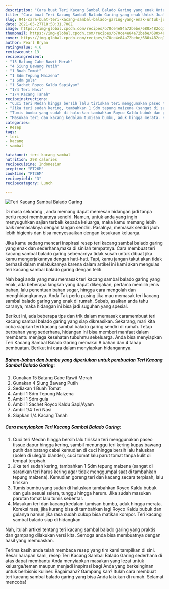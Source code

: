```yaml
---
description: "Cara buat Teri Kacang Sambal Balado Garing yang enak Untuk Jualan"
title: "Cara buat Teri Kacang Sambal Balado Garing yang enak Untuk Jualan"
slug: 941-cara-buat-teri-kacang-sambal-balado-garing-yang-enak-untuk-jualan
date: 2021-05-27T18:58:31.708Z
image: https://img-global.cpcdn.com/recipes/b70ce4e84a72bebe/680x482cq70/teri-kacang-sambal-balado-garing-foto-resep-utama.jpg
thumbnail: https://img-global.cpcdn.com/recipes/b70ce4e84a72bebe/680x482cq70/teri-kacang-sambal-balado-garing-foto-resep-utama.jpg
cover: https://img-global.cpcdn.com/recipes/b70ce4e84a72bebe/680x482cq70/teri-kacang-sambal-balado-garing-foto-resep-utama.jpg
author: Pearl Bryan
ratingvalue: 4.6
reviewcount: 13
recipeingredient:
- "15 Batang Cabe Rawit Merah"
- "4 Siung Bawang Putih"
- "1 Buah Tomat"
- "1 Sdm Tepung Maizena"
- "1 Sdm gula"
- "1 Sachet Royco Kaldu SapiAyam"
- "1/4 Teri Nasi"
- "1/4 Kacang Tanah"
recipeinstructions:
- "Cuci teri Medan hingga bersih lalu tiriskan teri menggunakan paseo tissue dapur hingga kering, sambil menunggu teri kering kupas bawang putih dan batang cabai kemudian di cuci hingga bersih lalu haluskan (boleh di uleg/di blander), cuci tomat lalu parut tomat tanpa kulit di tempat terpisah."
- "Jika teri sudah kering, tambahkan 1 Sdm tepung maizena (sangat di sarankan teri harus kering agar tidak menggumpal saat di tambahkan tepung maizena). Kemudian goreng teri dan kacang secara terpisah, lalu tiriskan"
- "Tumis bumbu yang sudah di haluskan tambahkan Royco Kaldu bubuk dan gula sesuai selera, tunggu hingga harum. Jika sudah masukan parutan tomat lalu tumis sebentar."
- "Masukan teri dan kacang kedalam tumisan bumbu, aduk hingga merata. Koreksi rasa, jika kurang bisa di tambahkan lagi Royco Kaldu bubuk dan gulanya namun jika rasa sudah cukup bisa matikan kompor. Teri kacang sambal balado siap di hidangkan"
categories:
- Resep
tags:
- teri
- kacang
- sambal

katakunci: teri kacang sambal 
nutrition: 298 calories
recipecuisine: Indonesian
preptime: "PT26M"
cooktime: "PT36M"
recipeyield: "3"
recipecategory: Lunch

---
```



![Teri Kacang Sambal Balado Garing](https://img-global.cpcdn.com/recipes/b70ce4e84a72bebe/680x482cq70/teri-kacang-sambal-balado-garing-foto-resep-utama.jpg)

Di masa  sekarang , anda memang dapat memesan hidangan jadi tanpa perlu repot membuatnya sendiri. Namun, untuk anda yang ingin menyuguhkan sajian terbaik kepada keluarga, maka kamu memang lebih baik memasaknya dengan tangan sendiri. Pasalnya, memasak sendiri jauh lebih higienis dan bisa menyesuaikan dengan kesukaan keluarga.

Jika kamu sedang mencari inspirasi resep teri kacang sambal balado garing yang enak dan sederhana,maka di sinilah tempatnya. Cara membuat teri kacang sambal balado garing  sebenarnya tidak susah untuk dibuat jika kamu mengerjakannya dengan hati-hati. Tapi, kamu jangan takut akan tidak berhasil dalam melakukannya 
karena dalam artikel ini kami akan mengulas teri kacang sambal balado garing dengan teliti.  



Nah bagi anda yang mau memasak teri kacang sambal balado garing yang enak, ada beberapa langkah yang dapat dikerjakan, pertama memilih jenis bahan, lalu penentuan bahan segar, hingga cara mengolah dan menghidangkannya. Anda Tak perlu pusing jika mau memasak teri kacang sambal balado garing yang enak di rumah. Sebab, asalkan anda  tahu caranya, maka hidangan ini bisa jadi suguhan yang spesial.

Berikut ini, ada beberapa tips dan trik dalam memasak caramembuat teri kacang sambal balado garing yang siap dikreasikan. Sekarang, mari kita coba siapkan teri kacang sambal balado garing sendiri di rumah. Tetap berbahan yang sederhana, hidangan ini bisa memberi manfaat dalam membantu menjaga kesehatan tubuhmu sekeluarga. Anda bisa menyiapkan Teri Kacang Sambal Balado Garing memakai 8 bahan dan 4 tahap pembuatan. Berikut ini cara dalam menyiapkan hidangannya.

<!--inarticleads1-->

##### Bahan-bahan dan bumbu yang diperlukan untuk pembuatan Teri Kacang Sambal Balado Garing:

1. Gunakan 15 Batang Cabe Rawit Merah
1. Gunakan 4 Siung Bawang Putih
1. Sediakan 1 Buah Tomat
1. Ambil 1 Sdm Tepung Maizena
1. Ambil 1 Sdm gula
1. Ambil 1 Sachet Royco Kaldu Sapi/Ayam
1. Ambil 1/4 Teri Nasi
1. Siapkan 1/4 Kacang Tanah




<!--inarticleads2-->

##### Cara menyiapkan Teri Kacang Sambal Balado Garing:

1. Cuci teri Medan hingga bersih lalu tiriskan teri menggunakan paseo tissue dapur hingga kering, sambil menunggu teri kering kupas bawang putih dan batang cabai kemudian di cuci hingga bersih lalu haluskan (boleh di uleg/di blander), cuci tomat lalu parut tomat tanpa kulit di tempat terpisah.
1. Jika teri sudah kering, tambahkan 1 Sdm tepung maizena (sangat di sarankan teri harus kering agar tidak menggumpal saat di tambahkan tepung maizena). Kemudian goreng teri dan kacang secara terpisah, lalu tiriskan
1. Tumis bumbu yang sudah di haluskan tambahkan Royco Kaldu bubuk dan gula sesuai selera, tunggu hingga harum. Jika sudah masukan parutan tomat lalu tumis sebentar.
1. Masukan teri dan kacang kedalam tumisan bumbu, aduk hingga merata. Koreksi rasa, jika kurang bisa di tambahkan lagi Royco Kaldu bubuk dan gulanya namun jika rasa sudah cukup bisa matikan kompor. Teri kacang sambal balado siap di hidangkan




Nah, itulah artikel tentang  teri kacang sambal balado garing  yang praktis dan gampang dilakukan versi kita. Semoga anda bisa membuatnya dengan hasil yang memuaskan. 

Terima kasih anda telah membaca resep yang tim kami tampilkan di sini. Besar harapan kami, resep  Teri Kacang Sambal Balado Garing sederhana di atas dapat membantu Anda menyiapkan masakan yang lezat untuk keluarga/teman maupun menjadi inspirasi bagi Anda yang berkeinginan untuk berbisnis kuliner. Bagaimana? Gampang kan? Itulah cara membuat teri kacang sambal balado garing yang bisa Anda lakukan di rumah. Selamat mencoba!

